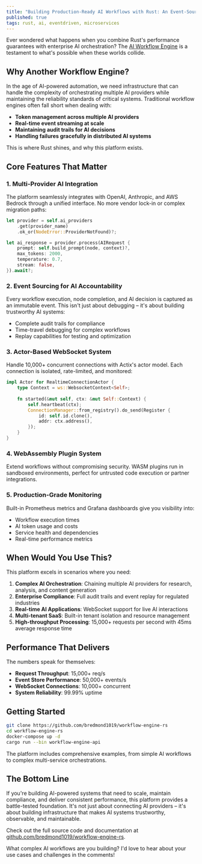 ```yaml
---
title: "Building Production-Ready AI Workflows with Rust: An Event-Sourced Approach"
published: true
tags: rust, ai, eventdriven, microservices
---
```


Ever wondered what happens when you combine Rust's performance guarantees with enterprise AI orchestration? The [AI Workflow Engine](https://github.com/bredmond1019/workflow-engine-rs) is a testament to what's possible when these worlds collide.

## Why Another Workflow Engine?

In the age of AI-powered automation, we need infrastructure that can handle the complexity of orchestrating multiple AI providers while maintaining the reliability standards of critical systems. Traditional workflow engines often fall short when dealing with:

- **Token management across multiple AI providers**
- **Real-time event streaming at scale**
- **Maintaining audit trails for AI decisions**
- **Handling failures gracefully in distributed AI systems**

This is where Rust shines, and why this platform exists.

## Core Features That Matter

### 1. **Multi-Provider AI Integration**
The platform seamlessly integrates with OpenAI, Anthropic, and AWS Bedrock through a unified interface. No more vendor lock-in or complex migration paths:

```rust
let provider = self.ai_providers
    .get(provider_name)
    .ok_or(NodeError::ProviderNotFound)?;

let ai_response = provider.process(AIRequest {
    prompt: self.build_prompt(node, context)?,
    max_tokens: 2000,
    temperature: 0.7,
    stream: false,
}).await?;
```

### 2. **Event Sourcing for AI Accountability**
Every workflow execution, node completion, and AI decision is captured as an immutable event. This isn't just about debugging – it's about building trustworthy AI systems:

- Complete audit trails for compliance
- Time-travel debugging for complex workflows
- Replay capabilities for testing and optimization

### 3. **Actor-Based WebSocket System**
Handle 10,000+ concurrent connections with Actix's actor model. Each connection is isolated, rate-limited, and monitored:

```rust
impl Actor for RealtimeConnectionActor {
    type Context = ws::WebsocketContext<Self>;
    
    fn started(&mut self, ctx: &mut Self::Context) {
        self.heartbeat(ctx);
        ConnectionManager::from_registry().do_send(Register {
            id: self.id.clone(),
            addr: ctx.address(),
        });
    }
}
```

### 4. **WebAssembly Plugin System**
Extend workflows without compromising security. WASM plugins run in sandboxed environments, perfect for untrusted code execution or partner integrations.

### 5. **Production-Grade Monitoring**
Built-in Prometheus metrics and Grafana dashboards give you visibility into:
- Workflow execution times
- AI token usage and costs
- Service health and dependencies
- Real-time performance metrics

## When Would You Use This?

This platform excels in scenarios where you need:

1. **Complex AI Orchestration**: Chaining multiple AI providers for research, analysis, and content generation
2. **Enterprise Compliance**: Full audit trails and event replay for regulated industries
3. **Real-time AI Applications**: WebSocket support for live AI interactions
4. **Multi-tenant SaaS**: Built-in tenant isolation and resource management
5. **High-throughput Processing**: 15,000+ requests per second with 45ms average response time

## Performance That Delivers

The numbers speak for themselves:
- **Request Throughput**: 15,000+ req/s
- **Event Store Performance**: 50,000+ events/s
- **WebSocket Connections**: 10,000+ concurrent
- **System Reliability**: 99.99% uptime

## Getting Started

```bash
git clone https://github.com/bredmond1019/workflow-engine-rs
cd workflow-engine-rs
docker-compose up -d
cargo run --bin workflow-engine-api
```

The platform includes comprehensive examples, from simple AI workflows to complex multi-service orchestrations.

## The Bottom Line

If you're building AI-powered systems that need to scale, maintain compliance, and deliver consistent performance, this platform provides a battle-tested foundation. It's not just about connecting AI providers – it's about building infrastructure that makes AI systems trustworthy, observable, and maintainable.

Check out the full source code and documentation at [github.com/bredmond1019/workflow-engine-rs](https://github.com/bredmond1019/workflow-engine-rs).

What complex AI workflows are you building? I'd love to hear about your use cases and challenges in the comments!